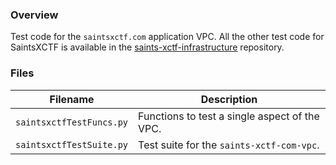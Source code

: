 ### Overview

Test code for the `saintsxctf.com` application VPC.  All the other test code for SaintsXCTF is available in the 
[saints-xctf-infrastructure](https://github.com/AJarombek/saints-xctf-infrastructure) repository.

### Files

| Filename                  | Description                                                                             |
|---------------------------|-----------------------------------------------------------------------------------------|
| `saintsxctfTestFuncs.py`  | Functions to test a single aspect of the VPC.                                           |
| `saintsxctfTestSuite.py`  | Test suite for the `saints-xctf-com-vpc`.                                               |